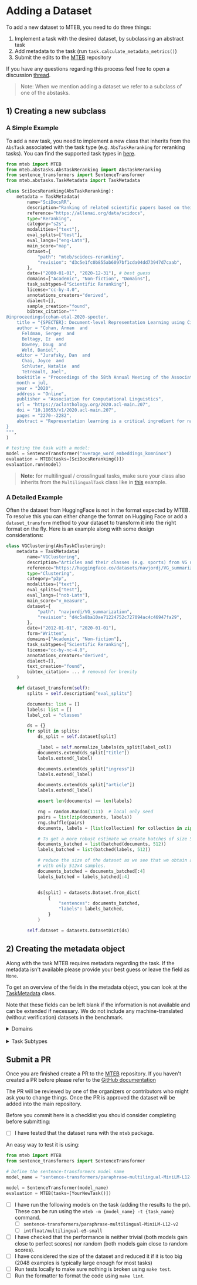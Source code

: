 
# Adding a Dataset

To add a new dataset to MTEB, you need to do three things:

1) Implement a task with the desired dataset, by subclassing an abstract task
2) Add metadata to the task (run `task.calculate_metadata_metrics()`)
3) Submit the edits to the [MTEB](https://github.com/embeddings-benchmark/mteb) repository

If you have any questions regarding this process feel free to open a discussion [thread](https://github.com/embeddings-benchmark/mteb/discussions).

> Note: When we mention adding a dataset we refer to a subclass of one of the abstasks.

## 1) Creating a new subclass

### A Simple Example

To add a new task, you need to implement a new class that inherits from the `AbsTask` associated with the task type (e.g. `AbsTaskReranking` for reranking tasks). You can find the supported task types in [here](https://github.com/embeddings-benchmark/mteb-draft/tree/main/mteb/abstasks).

```python
from mteb import MTEB
from mteb.abstasks.AbsTaskReranking import AbsTaskReranking
from sentence_transformers import SentenceTransformer
from mteb.abstasks.TaskMetadata import TaskMetadata

class SciDocsReranking(AbsTaskReranking):
    metadata = TaskMetadata(
        name="SciDocsRR",
        description="Ranking of related scientific papers based on their title.",
        reference="https://allenai.org/data/scidocs",
        type="Reranking",
        category="s2s",
        modalities=["text"],
        eval_splits=["test"],
        eval_langs=["eng-Latn"],
        main_score="map",
        dataset={
            "path": "mteb/scidocs-reranking",
            "revision": "d3c5e1fc0b855ab6097bf1cda04dd73947d7caab",
        },
        date=("2000-01-01", "2020-12-31"), # best guess
        domains=["Academic", "Non-fiction", "Domains"],
        task_subtypes=["Scientific Reranking"],
        license="cc-by-4.0",
        annotations_creators="derived",
        dialect=[],
        sample_creation="found",
        bibtex_citation="""
@inproceedings{cohan-etal-2020-specter,
    title = "{SPECTER}: Document-level Representation Learning using Citation-informed Transformers",
    author = "Cohan, Arman  and
      Feldman, Sergey  and
      Beltagy, Iz  and
      Downey, Doug  and
      Weld, Daniel",
    editor = "Jurafsky, Dan  and
      Chai, Joyce  and
      Schluter, Natalie  and
      Tetreault, Joel",
    booktitle = "Proceedings of the 58th Annual Meeting of the Association for Computational Linguistics",
    month = jul,
    year = "2020",
    address = "Online",
    publisher = "Association for Computational Linguistics",
    url = "https://aclanthology.org/2020.acl-main.207",
    doi = "10.18653/v1/2020.acl-main.207",
    pages = "2270--2282",
    abstract = "Representation learning is a critical ingredient for natural language processing systems. Recent Transformer language models like BERT learn powerful textual representations, but these models are targeted towards token- and sentence-level training objectives and do not leverage information on inter-document relatedness, which limits their document-level representation power. For applications on scientific documents, such as classification and recommendation, accurate embeddings of documents are a necessity. We propose SPECTER, a new method to generate document-level embedding of scientific papers based on pretraining a Transformer language model on a powerful signal of document-level relatedness: the citation graph. Unlike existing pretrained language models, Specter can be easily applied to downstream applications without task-specific fine-tuning. Additionally, to encourage further research on document-level models, we introduce SciDocs, a new evaluation benchmark consisting of seven document-level tasks ranging from citation prediction, to document classification and recommendation. We show that Specter outperforms a variety of competitive baselines on the benchmark.",
}
""",
)

# testing the task with a model:
model = SentenceTransformer("average_word_embeddings_komninos")
evaluation = MTEB(tasks=[SciDocsReranking()])
evaluation.run(model)
```

> **Note:** for multilingual / crosslingual tasks, make sure your class also inherits from the `MultilingualTask` class like in [this](https://github.com/embeddings-benchmark/mteb/blob/main/mteb/tasks/Classification/multilingual/MTOPIntentClassification.py) example.



### A Detailed Example
Often the dataset from HuggingFace is not in the format expected by MTEB. To resolve this you can either change the format on Hugging Face or add a `dataset_transform` method to your dataset to transform it into the right format on the fly. Here is an example along with some design considerations:

```python
class VGClustering(AbsTaskClustering):
    metadata = TaskMetadata(
        name="VGClustering",
        description="Articles and their classes (e.g. sports) from VG news articles extracted from Norsk Aviskorpus.",
        reference="https://huggingface.co/datasets/navjordj/VG_summarization",
        type="Clustering",
        category="p2p",
        modalities=["text"],
        eval_splits=["test"],
        eval_langs=["nob-Latn"],
        main_score="v_measure",
        dataset={
            "path": "navjordj/VG_summarization",
            "revision": "d4c5a8ba10ae71224752c727094ac4c46947fa29",
        },
        date=("2012-01-01", "2020-01-01"),
        form="Written",
        domains=["Academic", "Non-fiction"],
        task_subtypes=["Scientific Reranking"],
        license="cc-by-nc-4.0",
        annotations_creators="derived",
        dialect=[],
        text_creation="found",
        bibtex_citation= ... # removed for brevity
    )

    def dataset_transform(self):
        splits = self.description["eval_splits"]

        documents: list = []
        labels: list = []
        label_col = "classes"

        ds = {}
        for split in splits:
            ds_split = self.dataset[split]

            _label = self.normalize_labels(ds_split[label_col])
            documents.extend(ds_split["title"])
            labels.extend(_label)

            documents.extend(ds_split["ingress"])
            labels.extend(_label)

            documents.extend(ds_split["article"])
            labels.extend(_label)

            assert len(documents) == len(labels)

            rng = random.Random(1111)  # local only seed
            pairs = list(zip(documents, labels))
            rng.shuffle(pairs)
            documents, labels = [list(collection) for collection in zip(*pairs)]

            # To get a more robust estimate we create batches of size 512, this decision can vary depending on dataset
            documents_batched = list(batched(documents, 512))
            labels_batched = list(batched(labels, 512))

            # reduce the size of the dataset as we see that we obtain a consistent scores (if we change the seed) even
            # with only 512x4 samples.
            documents_batched = documents_batched[:4]
            labels_batched = labels_batched[:4]


            ds[split] = datasets.Dataset.from_dict(
                {
                    "sentences": documents_batched,
                    "labels": labels_batched,
                }
            )

        self.dataset = datasets.DatasetDict(ds)
```



## 2) Creating the metadata object
Along with the task MTEB requires metadata regarding the task. If the metadata isn't available please provide your best guess or leave the field as `None`.

To get an overview of the fields in the metadata object, you can look at the [TaskMetadata](https://github.com/embeddings-benchmark/mteb/blob/main/mteb/abstasks/TaskMetadata.py) class.


Note that these fields can be left blank if the information is not available and can be extended if necessary. We do not include any machine-translated (without verification) datasets in the benchmark.

<details>
<summary>Domains</summary>
<br>

The domains follow the categories used in the [Universal Dependencies project](https://universaldependencies.org), though we updated them where deemed appropriate. These do not have to be mutually exclusive.

| **Domain**    | **Description**                                                  |
|---------------|------------------------------------------------------------------|
| Academic      | Academic writing                                                 |
| Religious     | Religious text e.g. bibles                                       |
| Blog          | [Blogpost, weblog etc.](https://en.wikipedia.org/wiki/Blog)      |
| Fiction       | Works of [fiction](https://en.wikipedia.org/wiki/Fiction)        |
| Government    | Governmental communication, websites or similar                  |
| Legal         | Legal documents, laws etc.                                       |
| Medical       | doctors notes, medical procedures or similar                     |
| News          | News articles, tabloids etc.                                     |
| Reviews       | Reviews e.g. user reviews of products                            |
| Non-fiction   | [non-fiction](https://en.wikipedia.org/wiki/Non-fiction) writing |
| Poetry        | Poems, Epics etc.                                                |
| Social        | social media content                                             |
| Spoken        | Spoken dialogues                                                 |
| Encyclopaedic | E.g. Wikipedias                                                  |
| Web           | Web content                                                      |


</details>


<br>
<details>
<summary>Task Subtypes</summary>
<br>

These domains subtypes were introduced in the [Scandinavian Embedding Benchmark](https://openreview.net/pdf/f5f1953a9c798ec61bb050e62bc7a94037fd4fab.pdf) and are intended to be extended as needed.



| Formalization           | Task                     | Description                                                                                                     |
|-------------------------|--------------------------|-----------------------------------------------------------------------------------------------------------------|
| **Retrieval**           |                          | Retrieval focuses on locating and providing relevant information or documents based on a query.                 |
|                         | Question answering       | Finding answers to queries in a dataset, focusing on exact answers or relevant passages.                        |
|                         | Article retrieval        | Identifying and retrieving full articles that are relevant to a given query.                                    |
| **Bitext Mining**       |                          | Bitext mining involves identifying parallel texts across languages or dialects for translation or analysis.     |
|                         | Dialect pairing          | Identifying pairs of text that are translations of each other across different dialects.                        |
| **Classification**      |                          | Classification is the process of categorizing text into predefined groups or classes based on their content.    |
|                         | Political                | Categorizing text according to political orientation or content.                                                |
|                         | Language Identification  | Determining the language in which a given piece of text is written.                                             |
|                         | Linguistic Acceptability | Assessing whether a sentence is grammatically correct according to linguistic norms.                            |
|                         | Sentiment/Hate Speech    | Detecting the sentiment of text or identifying hate speech within the content.                                  |
|                         | Dialog Systems           | Creating or evaluating systems capable of conversing with humans in a natural manner.                           |
| **Clustering**          |                          | Clustering involves grouping sets of texts together based on their similarity without pre-defined labels.       |
|                         | Thematic Clustering      | Grouping texts based on their thematic similarity without prior labeling.                                       |
| **Reranking**           |                          | Reranking adjusts the order of items in a list to improve relevance or accuracy according to specific criteria. |
| **Pair Classification** |                          | Pair classification assesses relationships between pairs of items, such as texts, to classify their connection. |
| **STS**                 |                          | Semantic Textual Similarity measures the degree of semantic equivalence between two pieces of text.             |


</details>



## Submit a PR

Once you are finished create a PR to the [MTEB](https://github.com/embeddings-benchmark/mteb) repository. If you haven't created a PR before please refer to the [GitHub documentation](https://docs.github.com/en/pull-requests/collaborating-with-pull-requests/)

The PR will be reviewed by one of the organizers or contributors who might ask you to change things. Once the PR is approved the dataset will be added into the main repository.


Before you commit here is a checklist you should consider completing before submitting:

- [ ] I have tested that the dataset runs with the `mteb` package.

An easy way to test it is using:
```python
from mteb import MTEB
from sentence_transformers import SentenceTransformer

# Define the sentence-transformers model name
model_name = "sentence-transformers/paraphrase-multilingual-MiniLM-L12-v2"

model = SentenceTransformer(model_name)
evaluation = MTEB(tasks=[YourNewTask()])
```

- [ ] I have run the following models on the task (adding the results to the pr). These can be run using the `mteb -m {model_name} -t {task_name}` command.
  - [ ] `sentence-transformers/paraphrase-multilingual-MiniLM-L12-v2`
  - [ ] `intfloat/multilingual-e5-small`
- [ ] I have checked that the performance is neither trivial (both models gain close to perfect scores) nor random (both models gain close to random scores).
- [ ] I have considered the size of the dataset and reduced it if it is too big (2048 examples is typically large enough for most tasks)
- [ ] Run tests locally to make sure nothing is broken using `make test`.
- [ ] Run the formatter to format the code using `make lint`.
